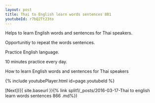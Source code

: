 ```yaml
---
layout: post
title: Thai to English learn words sentences 881 
youtubeId: r7bQ2Tt23to
---
```

 
 
Helps to learn English words and sentences for Thai speakers.

Opportunitiy to repeat the words sentences. 

Practice English language. 
 
10 minutes practice every day. 
 
How to learn English words and sentences for Thai speakers 
 
{% include youtubePlayer.html id=page.youtubeId %}
 
 
[Next]({{ site.baseurl }}{% link  split1/_posts/2016-03-17-Thai to english learn words sentences 866 .md%})
 
